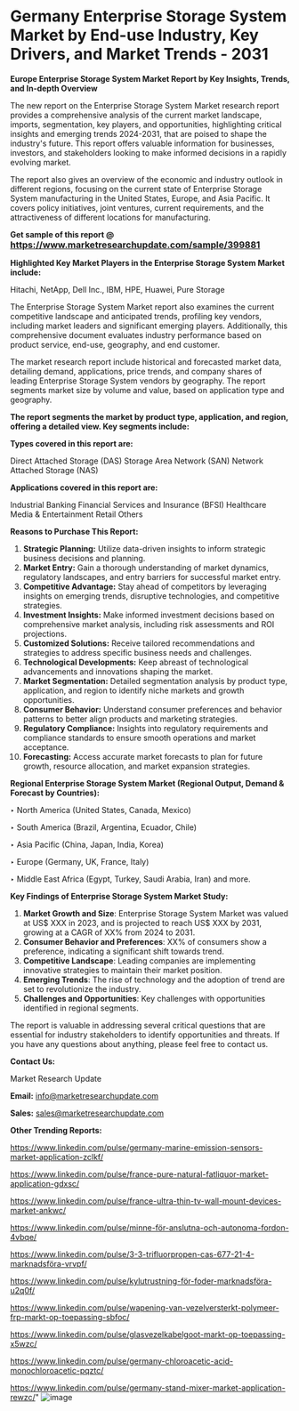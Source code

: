 # Germany Enterprise Storage System Market by End-use Industry, Key Drivers, and Market Trends - 2031

<strong>Europe Enterprise Storage System Market Report by Key Insights, Trends, and In-depth Overview</strong>

The new report on the Enterprise Storage System Market research report provides a comprehensive analysis of the current market landscape, imports, segmentation, key players, and opportunities, highlighting critical insights and emerging trends 2024-2031,</strong> that are poised to shape the industry's future. This report offers valuable information for businesses, investors, and stakeholders looking to make informed decisions in a rapidly evolving market.

The report also gives an overview of the economic and industry outlook in different regions, focusing on the current state of Enterprise Storage System manufacturing in the United States, Europe, and Asia Pacific. It covers policy initiatives, joint ventures, current requirements, and the attractiveness of different locations for manufacturing.

<strong>Get sample of this report @ <a href=https://www.marketresearchupdate.com/sample/399881><font size=3 color=#0000ff>https://www.marketresearchupdate.com/sample/399881</font></a></strong>

<strong>Highlighted Key Market Players in the Enterprise Storage System Market include:</strong>

Hitachi, NetApp, Dell Inc., IBM, HPE, Huawei, Pure Storage

The Enterprise Storage System Market report also examines the current competitive landscape and anticipated trends, profiling key vendors, including market leaders and significant emerging players. Additionally, this comprehensive document evaluates industry performance based on product service, end-use, geography, and end customer.

The market research report include historical and forecasted market data, detailing demand, applications, price trends, and company shares of leading Enterprise Storage System vendors by geography. The report segments market size by volume and value, based on application type and geography.

<strong>The report segments the market by product type, application, and region, offering a detailed view. Key segments include:</strong>

<strong>Types covered in this report are:</strong>

Direct Attached Storage (DAS)
Storage Area Network (SAN)
Network Attached Storage (NAS)

<strong>Applications covered in this report are:</strong>

Industrial
Banking
Financial Services
and Insurance (BFSI)
Healthcare
Media & Entertainment
Retail
Others

<strong>Reasons to Purchase This Report:</strong>
<ol>
  <li><strong>Strategic Planning:</strong> Utilize data-driven insights to inform strategic business decisions and planning.</li>
  <li><strong>Market Entry:</strong> Gain a thorough understanding of market dynamics, regulatory landscapes, and entry barriers for successful market entry.</li>
  <li><strong>Competitive Advantage:</strong> Stay ahead of competitors by leveraging insights on emerging trends, disruptive technologies, and competitive strategies.</li>
  <li><strong>Investment Insights:</strong> Make informed investment decisions based on comprehensive market analysis, including risk assessments and ROI projections.</li>
  <li><strong>Customized Solutions:</strong> Receive tailored recommendations and strategies to address specific business needs and challenges.</li>
  <li><strong>Technological Developments:</strong> Keep abreast of technological advancements and innovations shaping the market.</li>
  <li><strong>Market Segmentation:</strong> Detailed segmentation analysis by product type, application, and region to identify niche markets and growth opportunities.</li>
  <li><strong>Consumer Behavior:</strong> Understand consumer preferences and behavior patterns to better align products and marketing strategies.</li>
  <li><strong>Regulatory Compliance:</strong> Insights into regulatory requirements and compliance standards to ensure smooth operations and market acceptance.</li>
  <li><strong>Forecasting:</strong> Access accurate market forecasts to plan for future growth, resource allocation, and market expansion strategies.</li>
</ol>

<strong>Regional Enterprise Storage System Market (Regional Output, Demand &amp; Forecast by Countries):</strong>

‣ North America (United States, Canada, Mexico)

‣ South America (Brazil, Argentina, Ecuador, Chile)

‣ Asia Pacific (China, Japan, India, Korea)

‣ Europe (Germany, UK, France, Italy)

‣ Middle East Africa (Egypt, Turkey, Saudi Arabia, Iran) and more.

<strong>Key Findings of Enterprise Storage System Market Study:</strong>
<ol>
  <li><strong>Market Growth and Size</strong>: Enterprise Storage System Market was valued at US$ XXX in 2023, and is projected to reach US$ XXX by 2031, growing at a CAGR of XX% from 2024 to 2031.</li>
  <li><strong>Consumer Behavior and Preferences</strong>: XX% of consumers show a preference, indicating a significant shift towards trend.</li>
  <li><strong>Competitive Landscape</strong>: Leading companies are implementing innovative strategies to maintain their market position.</li>
  <li><strong>Emerging Trends</strong>: The rise of technology and the adoption of trend are set to revolutionize the industry.</li>
  <li><strong>Challenges and Opportunities</strong>: Key challenges with opportunities identified in regional segments.</li>
</ol>

The report is valuable in addressing several critical questions that are essential for industry stakeholders to identify opportunities and threats. If you have any questions about anything, please feel free to contact us.

<strong>Contact Us:</strong>

Market Research Update

<strong>Email:</strong> info@marketresearchupdate.com

<strong>Sales:</strong> sales@marketresearchupdate.com

<strong>Other Trending Reports:</strong>

<a href=https://www.linkedin.com/pulse/germany-marine-emission-sensors-market-application-zclkf/>https://www.linkedin.com/pulse/germany-marine-emission-sensors-market-application-zclkf/</a>

<a href=https://www.linkedin.com/pulse/france-pure-natural-fatliquor-market-application-gdxsc/>https://www.linkedin.com/pulse/france-pure-natural-fatliquor-market-application-gdxsc/</a>

<a href=https://www.linkedin.com/pulse/france-ultra-thin-tv-wall-mount-devices-market-ankwc/>https://www.linkedin.com/pulse/france-ultra-thin-tv-wall-mount-devices-market-ankwc/</a>

<a href=https://www.linkedin.com/pulse/minne-för-anslutna-och-autonoma-fordon-4vbqe/>https://www.linkedin.com/pulse/minne-för-anslutna-och-autonoma-fordon-4vbqe/</a>

<a href=https://www.linkedin.com/pulse/3-3-trifluorpropen-cas-677-21-4-marknadsföra-vrvpf/>https://www.linkedin.com/pulse/3-3-trifluorpropen-cas-677-21-4-marknadsföra-vrvpf/</a>

<a href=https://www.linkedin.com/pulse/kylutrustning-för-foder-marknadsföra-u2q0f/>https://www.linkedin.com/pulse/kylutrustning-för-foder-marknadsföra-u2q0f/</a>

<a href=https://www.linkedin.com/pulse/wapening-van-vezelversterkt-polymeer-frp-markt-op-toepassing-sbfoc/>https://www.linkedin.com/pulse/wapening-van-vezelversterkt-polymeer-frp-markt-op-toepassing-sbfoc/</a>

<a href=https://www.linkedin.com/pulse/glasvezelkabelgoot-markt-op-toepassing-x5wzc/>https://www.linkedin.com/pulse/glasvezelkabelgoot-markt-op-toepassing-x5wzc/</a>

<a href=https://www.linkedin.com/pulse/germany-chloroacetic-acid-monochloroacetic-pqztc/>https://www.linkedin.com/pulse/germany-chloroacetic-acid-monochloroacetic-pqztc/</a>

<a href=https://www.linkedin.com/pulse/germany-stand-mixer-market-application-rewzc/>https://www.linkedin.com/pulse/germany-stand-mixer-market-application-rewzc/</a>"
![image](https://github.com/user-attachments/assets/212b5a4b-0398-4fdf-a033-65e52dd27719)
